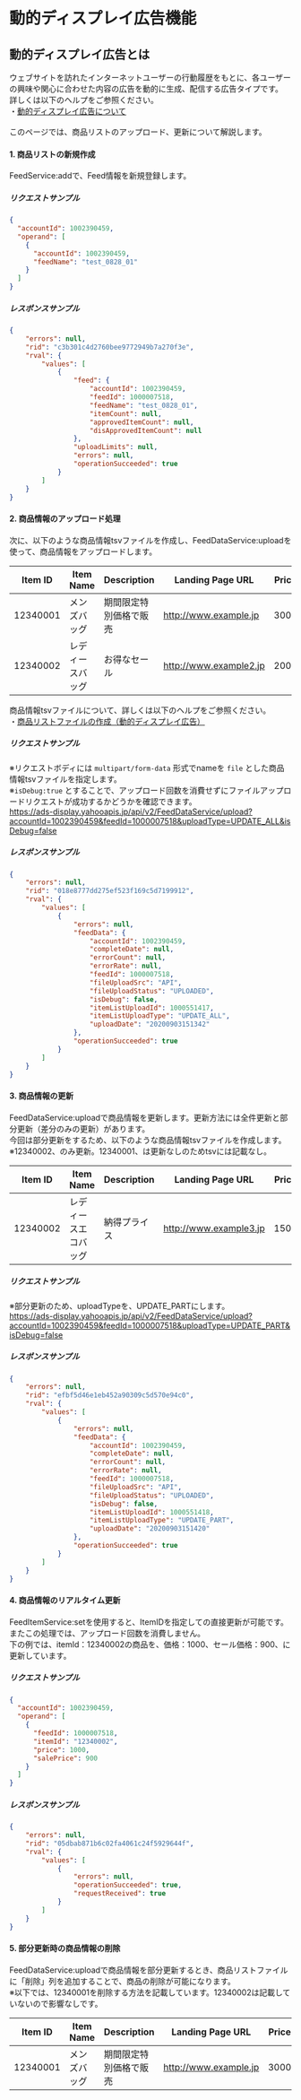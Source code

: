 # 動的ディスプレイ広告機能
## 動的ディスプレイ広告とは
ウェブサイトを訪れたインターネットユーザーの行動履歴をもとに、各ユーザーの興味や関心に合わせた内容の広告を動的に生成、配信する広告タイプです。<br>
詳しくは以下のヘルプをご参照ください。<br>
・<a href="https://ads-help.yahoo.co.jp/yahooads/ydn/articledetail?lan=ja&aid=36349">動的ディスプレイ広告について</a><br><br>
このページでは、商品リストのアップロード、更新について解説します。<br>

#### 1.	商品リストの新規作成
FeedService:addで、Feed情報を新規登録します。

##### リクエストサンプル
```json
{
  "accountId": 1002390459,
  "operand": [
    {
      "accountId": 1002390459,
      "feedName": "test_0828_01"
    }
  ]
}
```

##### レスポンスサンプル
```json
{
    "errors": null,
    "rid": "c3b301c4d2760bee9772949b7a270f3e",
    "rval": {
        "values": [
            {
                "feed": {
                    "accountId": 1002390459,
                    "feedId": 1000007518,
                    "feedName": "test_0828_01",
                    "itemCount": null,
                    "approvedItemCount": null,
                    "disApprovedItemCount": null
                },
                "uploadLimits": null,
                "errors": null,
                "operationSucceeded": true
            }
        ]
    }
}
```

#### 2. 商品情報のアップロード処理
次に、以下のような商品情報tsvファイルを作成し、FeedDataService:uploadを使って、商品情報をアップロードします。

|Item ID|Item Name|Description|Landing Page URL|Price|Sale Price|
|---|---|---|---|---|---|
|12340001|メンズバッグ|期間限定特別価格で販売|http://www.example.jp|3000|2500|
|12340002|レディースバッグ|お得なセール|http://www.example2.jp|2000|1500|

商品情報tsvファイルについて、詳しくは以下のヘルプをご参照ください。<br>
・<a href="https://ads-help.yahoo.co.jp/yahooads/ydn/articledetail?lan=ja&aid=36277">商品リストファイルの作成（動的ディスプレイ広告）</a>

##### リクエストサンプル
※リクエストボディには `multipart/form-data` 形式でnameを `file` とした商品情報tsvファイルを指定します。<br>
※`isDebug:true` とすることで、アップロード回数を消費せずにファイルアップロードリクエストが成功するかどうかを確認できます。<br>
https://ads-display.yahooapis.jp/api/v2/FeedDataService/upload?accountId=1002390459&feedId=1000007518&uploadType=UPDATE_ALL&isDebug=false

##### レスポンスサンプル
```json
{
    "errors": null,
    "rid": "018e8777dd275ef523f169c5d7199912",
    "rval": {
        "values": [
            {
                "errors": null,
                "feedData": {
                    "accountId": 1002390459,
                    "completeDate": null,
                    "errorCount": null,
                    "errorRate": null,
                    "feedId": 1000007518,
                    "fileUploadSrc": "API",
                    "fileUploadStatus": "UPLOADED",
                    "isDebug": false,
                    "itemListUploadId": 1000551417,
                    "itemListUploadType": "UPDATE_ALL",
                    "uploadDate": "20200903151342"
                },
                "operationSucceeded": true
            }
        ]
    }
}
```
#### 3. 商品情報の更新
FeedDataService:uploadで商品情報を更新します。更新方法には全件更新と部分更新（差分のみの更新）があります。<br>
今回は部分更新をするため、以下のような商品情報tsvファイルを作成します。<br>
※12340002、のみ更新。12340001、は更新なしのためtsvには記載なし。

|Item ID|Item Name|Description|Landing Page URL|Price|Sale Price|
|---|---|---|---|---|---|
|12340002|レディースエコバッグ|納得プライス|http://www.example3.jp|1500|1000|

##### リクエストサンプル
※部分更新のため、uploadTypeを、UPDATE_PARTにします。<br>
https://ads-display.yahooapis.jp/api/v2/FeedDataService/upload?accountId=1002390459&feedId=1000007518&uploadType=UPDATE_PART&isDebug=false

##### レスポンスサンプル
```json
{
    "errors": null,
    "rid": "efbf5d46e1eb452a90309c5d570e94c0",
    "rval": {
        "values": [
            {
                "errors": null,
                "feedData": {
                    "accountId": 1002390459,
                    "completeDate": null,
                    "errorCount": null,
                    "errorRate": null,
                    "feedId": 1000007518,
                    "fileUploadSrc": "API",
                    "fileUploadStatus": "UPLOADED",
                    "isDebug": false,
                    "itemListUploadId": 1000551418,
                    "itemListUploadType": "UPDATE_PART",
                    "uploadDate": "20200903151420"
                },
                "operationSucceeded": true
            }
        ]
    }
}
```

#### 4. 商品情報のリアルタイム更新
FeedItemService:setを使用すると、ItemIDを指定しての直接更新が可能です。またこの処理では、アップロード回数を消費しません。<br>
下の例では、itemId：12340002の商品を、価格：1000、セール価格：900、に更新しています。

##### リクエストサンプル
```json
{
  "accountId": 1002390459,
  "operand": [
    {
      "feedId": 1000007518,
      "itemId": "12340002",
      "price": 1000,
      "salePrice": 900
    }
  ]
}
```

##### レスポンスサンプル
```json
{
    "errors": null,
    "rid": "05dbab871b6c02fa4061c24f5929644f",
    "rval": {
        "values": [
            {
                "errors": null,
                "operationSucceeded": true,
                "requestReceived": true
            }
        ]
    }
}
```
#### 5. 部分更新時の商品情報の削除
FeedDataService:uploadで商品情報を部分更新するとき、商品リストファイルに「削除」列を追加することで、商品の削除が可能になります。<br>
※以下では、12340001を削除する方法を記載しています。12340002は記載していないので影響なしです。

|Item ID|Item Name|Description|Landing Page URL|Price|Sale Price|Delete|
|---|---|---|---|---|---|---|
|12340001|メンズバッグ|期間限定特別価格で販売|http://www.example.jp|3000|2500|1|
